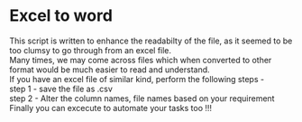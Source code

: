 # Excel to word
This script is written to enhance the readabilty of the file, as it seemed to be too clumsy to go through from an excel file. <br/>
Many times, we may come across files which when converted to other format would be much easier to read and understand. <br/>
If you have an excel file of similar kind, perform the following steps - <br/>
step 1 - save the file as .csv <br/>
step 2 - Alter the column names, file names based on your requirement <br/>
Finally you can excecute to automate your tasks too !!! <br/>
